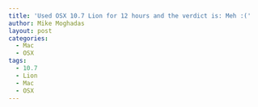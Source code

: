 ```yaml
---
title: 'Used OSX 10.7 Lion for 12 hours and the verdict is: Meh :('
author: Mike Moghadas
layout: post
categories:
  - Mac
  - OSX
tags:
  - 10.7
  - Lion
  - Mac
  - OSX
---
```

